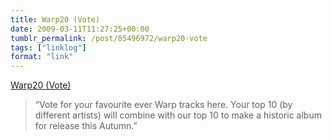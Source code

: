 ```yaml
---
title: Warp20 (Vote)
date: 2009-03-11T11:27:25+00:00
tumblr_permalink: /post/85496972/warp20-vote
tags: ["linklog"]
format: "link"
---
```


[Warp20 (Vote)][1]

> &ldquo;Vote for your favourite ever Warp tracks here. Your top 10 (by different artists) will combine with our top 10 to make a historic album for release this Autumn.&rdquo;

[1]: http://www.warp20.net/
